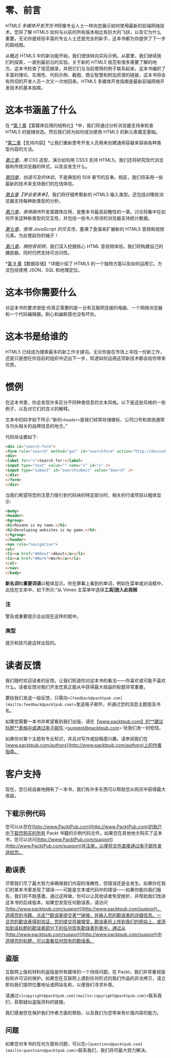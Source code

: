 # 零、前言

*HTML5 多媒体开发烹饪书*将像专业人士一样向您展示如何使用最新的前端网络技术。您将了解 HTML5 如何与以前的所有版本相比有巨大的飞跃，以及它为什么重要。无论你是经验丰富的专业人士还是完全的新手，这本书都为你提供了下一步的路线图。

从概述 HTML5 中的新功能开始，我们很快转向实际示例。从那里，我们继续我们的探索，一直到最前沿的实验。关于新的 HTML5 规范有很多需要了解的地方。这本书检查了规范摘录，并把它们与当前使用的例子联系起来。这本书编织了丰富的理论、实用性、代码示例、截图、商业智慧和附加资源的链接，这本书将会有热切的开发人员一次又一次地回来。HTML5 多媒体开发指南是最新前端网络开发技术的基本指南。

# 这本书涵盖了什么

在 *[第 1 章](01.html "Chapter 1. Structuring for Rich Media Applications")【富媒体应用的结构化】*中，我们将通过分析浏览器支持来检查 HTML5 的就绪状态。然后我们将为如何成功使用 HTML5 的新元素奠定基础。

*[第二章](02.html "Chapter 2. Supporting the Content")【支持内容】*让我们重新思考开发人员用来创建通用容器来容纳各种类型内容的方法。

*[第三章](03.html "Chapter 3. Styling with CSS")，用 CSS* 造型，演示如何用 CSS3 支持 HTML5。我们还将研究现代浏览器和传统浏览器的样式，以及会发生什么。

*[第四章](04.html "Chapter 4. Creating Accessible Experiences")，创造可及的体验*，不是典型的 508 章节的反串。相反，我们将采用一些最新的技术来支持我们的在线体验。

*[第五章](05.html "Chapter 5. Learning to Love Forms")【学会爱表单】*，我们将仔细考察新的 HTML5 输入类型。还包括对哪些浏览器支持每种新类型的分析。

*[第六章](06.html "Chapter 6. Developing Rich Media Applications Using Canvas")，使用画布*开发富媒体应用，是整本书最具前瞻性的一章。讨论将集中在如何开发这种新类型的交互性，并包括一些令人惊讶的浏览器支持统计数据。

*[第七章](07.html "Chapter 7. Interactivity using JavaScript")，使用 JavaScript 的交互性*，塞满了食谱来扩展新的 HTML5 音频和视频元素。为此卷起你的袖子！

*[第八章](08.html "Chapter 8. Embracing Audio and Video")，拥抱音视频*，我们深入挖掘核心 HTML 音视频体验。我们将构建自己的播放器，同时仍然支持可访问性。

*[第 9 章](09.html "Chapter 9. Data Storage")【数据存储】*详细介绍了 HTML5 的一个独特方面以及如何运用它。方法包括使用 JSON、SQL 和地理定位。

# 这本书你需要什么

对这本书的要求很低:你真正需要的是一台有互联网连接的电脑、一个网络浏览器和一个代码编辑器。耐心和幽默感也没有坏处。

# 这本书是给谁的

HTML5 已经成为搜索最多的新工作关键词。无论你是在市场上寻找一份新工作，还是只是想在你目前的组织中迈出下一步，知道如何运用这项新技术都会给你带来优势。

# 惯例

在这本书里，你会发现许多区分不同种类信息的文本风格。以下是这些风格的一些例子，以及对它们的含义的解释。

文本中的码字如下所示:“新的`<header>`是我们经常存储徽标、公司口号和其他通常与刊头相关的品牌信息的地方。”

代码块设置如下:

```html
<div id="search-form">
<form role="search" method="get" id="searchform" action="http://devinsheaven.com/" >
<div>
<label for="s">Search for:</label>
<input type="text" value="" name="s" id="s" />
<input type="submit" id="searchsubmit" value="Search" />
</div>
</form>
</div>

```

当我们希望将您的注意力吸引到代码块的特定部分时，相关的行或项目以粗体显示:

```html
<body>
<header>
<hgroup>
<h1>Roxane is my name.</h1>
<h2>Developing websites is my game.</h2>
</hgroup>
</header>
<nav role="navigation">
<ul>
<li><a href="#About">About</a></li>
<li><a href="#Work">Work</a></li>
</ul>
</nav>
</body>

```

**新名词**和**重要词语**以粗体显示。你在屏幕上看到的单词，例如在菜单或对话框中，出现在文本中，如下所示:“从 Vimeo 主菜单中选择**工具|嵌入此视频**

### 注

警告或重要提示会出现在这样的框中。

### 类型

提示和技巧是这样出现的。

# 读者反馈

我们随时欢迎读者的反馈。让我们知道你对这本书的看法——你喜欢或可能不喜欢什么。读者反馈对我们开发您真正能从中获得最大收益的标题非常重要。

要给我们发送一般反馈，只需向`<[feedback@packtpub.com](mailto:feedback@packtpub.com)>`发送电子邮件，并通过您的消息主题提及书名。

如果您需要一本书并希望看到我们出版，请在【www.packtpub.com】的**建议标题**表格中或通过电子邮件`<[suggest@packtpub.com](mailto:suggest@packtpub.com)>`给我们发一封短信。

如果你对某个主题有专业知识，并且对写作或投稿感兴趣，请参阅我们在[www.packtpub.com/authors](http://www.packtpub.com/authors)上的作者指南。

# 客户支持

现在，您已经自豪地拥有了一本书，我们有许多东西可以帮助您从购买中获得最大收益。

## 下载示例代码

您可以从您在[http://www.PacktPub.com](http://www.PacktPub.com)的账户中下载您购买的所有 Packt 书籍的示例代码文件。如果您在其他地方购买了这本书，您可以访问[http://www.PacktPub.com/support](http://www.PacktPub.com/support)并注册，以便将文件直接通过电子邮件发送给您。

## 勘误表

尽管我们尽了最大努力来确保我们内容的准确性，但错误还是会发生。如果你在我们的某本书里发现了错误——可能是文本或代码中的错误——如果你能向我们报告，我们将不胜感激。通过这样做，你可以让其他读者免受挫折，并帮助我们改进这本书的后续版本。如果您发现任何勘误表，请访问[http://www.packtpub.com/support](http://www.packtpub.com/support)，选择您的书籍，点击**勘误表提交表**链接，并输入您的勘误表的详细信息。一旦您的勘误表得到验证，您的提交将被接受，勘误表将上传到我们的网站上，或添加到该标题的勘误表部分下的任何现有勘误表列表中。通过从[http://www.packtpub.com/support](http://www.packtpub.com/support)中选择您的标题，可以查看任何现有的勘误表。

## 盗版

互联网上版权材料的盗版是所有媒体的一个持续问题。在 Packt，我们非常重视版权和许可证的保护。如果您在互联网上遇到任何形式的我们作品的非法拷贝，请立即向我们提供位置地址或网站名称，以便我们寻求补救。

请通过`<[copyright@packtpub.com](mailto:copyright@packtpub.com)>`联系我们，获取疑似盗版资料的链接。

我们感谢您在保护我们作者方面的帮助，以及我们为您带来有价值内容的能力。

## 问题

如果您对本书的任何方面有问题，可以在`<[questions@packtpub.com](mailto:questions@packtpub.com)>`联系我们，我们将尽最大努力解决。